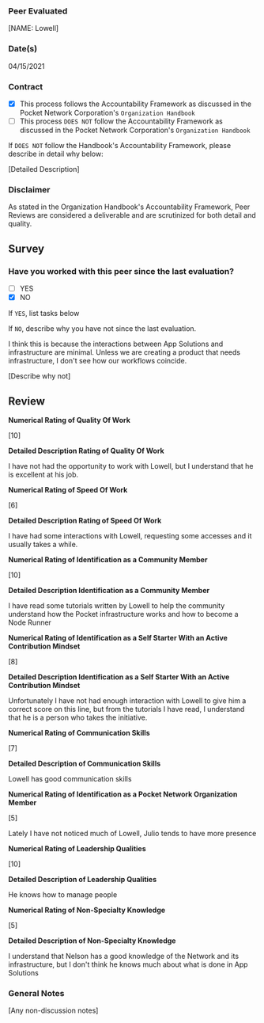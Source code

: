 ### Peer Evaluated
[NAME: Lowell]
### Date(s)
04/15/2021
### Contract
- [X] This process follows the Accountability Framework as discussed in the Pocket Network Corporation's `Organization Handbook`
- [ ] This process `DOES NOT` follow the Accountability Framework as discussed in the Pocket Network Corporation's `Organization Handbook`

If `DOES NOT` follow the Handbook's Accountability Framework, please describe in detail why below:

[Detailed Description]
### Disclaimer
As stated in the Organization Handbook's Accountability Framework, Peer Reviews are considered a deliverable and are scrutinized for both detail and quality.
## Survey
### Have you worked with this peer since the last evaluation?
- [ ] YES
- [X] NO

If `YES`, list tasks below


If `NO`, describe why you have not since the last evaluation.

I think this is because the interactions between App Solutions and infrastructure are minimal. Unless we are creating a product that needs infrastructure, I don't see how our workflows coincide.

[Describe why not]
## Review
**Numerical Rating of Quality Of Work** 

[10]

**Detailed Description Rating of Quality Of Work** 

I have not had the opportunity to work with Lowell, but I understand that he is excellent at his job.

**Numerical Rating of Speed Of Work** 

[6]

**Detailed Description Rating of Speed Of Work** 

I have had some interactions with Lowell, requesting some accesses and it usually takes a while.


**Numerical Rating of Identification as a Community Member** 

[10]

**Detailed Description Identification as a Community Member** 

I have read some tutorials written by Lowell to help the community understand how the Pocket infrastructure works and how to become a Node Runner

**Numerical Rating of Identification as a Self Starter With an Active Contribution Mindset** 

[8]

**Detailed Description Identification as a Self Starter With an Active Contribution Mindset** 

Unfortunately I have not had enough interaction with Lowell to give him a correct score on this line, but from the tutorials I have read, I understand that he is a person who takes the initiative.

**Numerical Rating of Communication Skills** 

[7]

**Detailed Description of Communication Skills** 

Lowell has good communication skills

**Numerical Rating of Identification as a Pocket Network Organization Member** 

[5]

Lately I have not noticed much of Lowell, Julio tends to have more presence

**Numerical Rating of Leadership Qualities** 

[10]

**Detailed Description of Leadership Qualities** 

He knows how to manage people

**Numerical Rating of Non-Specialty Knowledge** 

[5]

**Detailed Description of Non-Specialty Knowledge** 

I understand that Nelson has a good knowledge of the Network and its infrastructure, but I don't think he knows much about what is done in App Solutions



### General Notes
[Any non-discussion notes]